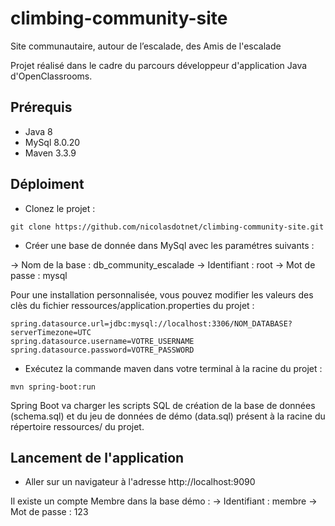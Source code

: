 # climbing-community-site

Site communautaire, autour de l’escalade, des Amis de l'escalade

Projet réalisé dans le cadre du parcours développeur d'application Java d'OpenClassrooms.


## Prérequis

- Java 8
- MySql 8.0.20
- Maven 3.3.9

## Déploiment

- Clonez le projet : 

```shell
git clone https://github.com/nicolasdotnet/climbing-community-site.git
```

- Créer une base de donnée dans MySql avec les paramétres suivants : 

-> Nom de la base  : db_community_escalade
-> Identifiant : root
-> Mot de passe : mysql

Pour une installation personnalisée, vous pouvez modifier les valeurs des clès du fichier ressources/application.properties du projet :  

```shell
spring.datasource.url=jdbc:mysql://localhost:3306/NOM_DATABASE?serverTimezone=UTC
spring.datasource.username=VOTRE_USERNAME
spring.datasource.password=VOTRE_PASSWORD
```

- Exécutez la commande maven dans votre terminal à la racine du projet :

```shell
mvn spring-boot:run
```
Spring Boot va charger les scripts SQL de création de la base de données (schema.sql) et du jeu de données de démo (data.sql) présent à la racine du répertoire ressources/ du projet.

## Lancement de l'application

- Aller sur un navigateur à l'adresse http://localhost:9090

Il existe un compte Membre dans la base démo :
-> Identifiant : membre
-> Mot de passe : 123